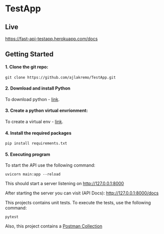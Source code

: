 # TestApp

## Live

https://fast-api-testapp.herokuapp.com/docs

## Getting Started

#### 1. Clone the git repo:
```
git clone https://github.com/ajlakremo/TestApp.git
```

#### 2. Download and install Python
To download python - [link](https://www.python.org/downloads/).

#### 3. Create a python virtual envrionment:
To create a virtual env - [link](https://docs.python.org/3.9/library/venv.html).

#### 4. Install the required packages
```
pip install requirements.txt
```
#### 5. Executing program

To start the API use the following command:
````
uvicorn main:app --reload
````
This should start a server listening on http://127.0.0.1:8000

After starting the server you can visit (API Docs):
http://127.0.0.1:8000/docs

This projects contains unit tests. To execute the tests, use the following command:
````
pytest
````

Also, this project contains a [Postman Collection](https://www.getpostman.com/collections/26311428e192e0af4a62)

